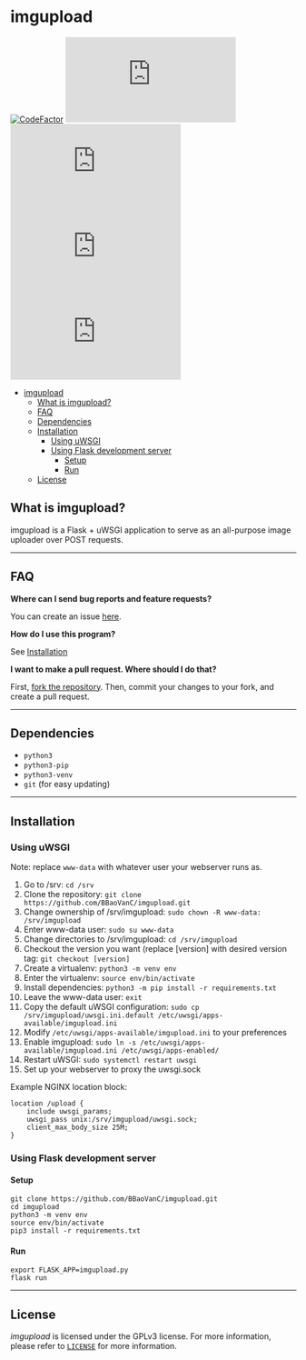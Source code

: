 # imgupload

[![CodeFactor](https://www.codefactor.io/repository/github/imgupload-py/imgupload.py/badge)](https://www.codefactor.io/repository/github/imgupload-py/imgupload.py)
![GitHub repo size](https://img.shields.io/github/repo-size/imgupload-py/imgupload.py?color=blue)
![GitHub issues](https://img.shields.io/github/issues/imgupload-py/imgupload.py?color=blue)
![GitHub closed issues](https://img.shields.io/github/issues-closed/imgupload-py/imgupload.py?color=blue)
![GitHub license](https://img.shields.io/github/license/imgupload-py/imgupload.py?color=blue)

- [imgupload](#imgupload)
  - [What is imgupload?](#what-is-imgupload)
  - [FAQ](#faq)
  - [Dependencies](#dependencies)
  - [Installation](#installation)
    - [Using uWSGI](#using-uwsgi)
    - [Using Flask development server](#using-flask-development-server)
      - [Setup](#setup)
      - [Run](#run)
  - [License](#license)

## What is imgupload?

imgupload is a Flask + uWSGI application to serve as an all-purpose image uploader over POST requests.

---

## FAQ

**Where can I send bug reports and feature requests?**

You can create an issue [here](https://github.com/BBaoVanC/imgupload/issues).

**How do I use this program?**

See [Installation](#installation)

**I want to make a pull request. Where should I do that?**

First, [fork the repository](https://github.com/BBaoVanC/imgupload/fork). Then, commit your changes to your fork, and create a pull request.

---

## Dependencies

- `python3`
- `python3-pip`
- `python3-venv`
- `git` (for easy updating)

---

## Installation

### Using uWSGI

Note: replace `www-data` with whatever user your webserver runs as.

1. Go to /srv: `cd /srv`
2. Clone the repository: `git clone https://github.com/BBaoVanC/imgupload.git`
3. Change ownership of /srv/imgupload: `sudo chown -R www-data: /srv/imgupload`
4. Enter www-data user: `sudo su www-data`
5. Change directories to /srv/imgupload: `cd /srv/imgupload`
6. Checkout the version you want (replace [version] with desired version tag: `git checkout [version]`
7. Create a virtualenv: `python3 -m venv env`
8. Enter the virtualenv: `source env/bin/activate`
9. Install dependencies: `python3 -m pip install -r requirements.txt`
10. Leave the www-data user: `exit`
11. Copy the default uWSGI configuration: `sudo cp /srv/imgupload/uwsgi.ini.default /etc/uwsgi/apps-available/imgupload.ini`
12. Modify `/etc/uwsgi/apps-available/imgupload.ini` to your preferences
13. Enable imgupload: `sudo ln -s /etc/uwsgi/apps-available/imgupload.ini /etc/uwsgi/apps-enabled/`
14. Restart uWSGI: `sudo systemctl restart uwsgi`
15. Set up your webserver to proxy the uwsgi.sock

Example NGINX location block:

```nginx
location /upload {
    include uwsgi_params;
    uwsgi_pass unix:/srv/imgupload/uwsgi.sock;
    client_max_body_size 25M;
}
```

### Using Flask development server

#### Setup

```shell
git clone https://github.com/BBaoVanC/imgupload.git
cd imgupload
python3 -m venv env
source env/bin/activate
pip3 install -r requirements.txt
```

#### Run

```shell
export FLASK_APP=imgupload.py
flask run
```

---

## License

_imgupload_ is licensed under the GPLv3 license. For more information, please refer to [`LICENSE`](https://github.com/BBaoVanC/imgupload/blob/master/LICENSE) for more information.
